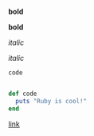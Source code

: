 __bold__

**bold**

*italic*

_italic_

`code`

```ruby

def code
  puts "Ruby is cool!"
end
```

[link](https://google.com)

